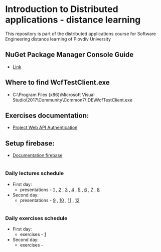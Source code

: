 # Introduction to Distributed applications - distance learning
This repository is part of the distributed applications course for Software Engineering distance learning of Plovdiv University



## NuGet Package Manager Console Guide
* [Link](https://github.com/pkyurkchiev/distributed-applications-se-d/tree/master/documentations/doc_2_nuget-console.md)


## Where to find WcfTestClient.exe
* C:\Program Files (x86)\Microsoft Visual Studio\2017\Community\Common7\IDE\WcfTestClient.exe


## Exercises documentation:
* [Project Web API Authentication](https://github.com/pkyurkchiev/distributed-applications-se-d/tree/master/documentations/project-authentication.md)


## Setup firebase:
* [Documentation firebase](https://github.com/pkyurkchiev/distributed-applications-se-d/tree/master/documentations/setup-firebase.md)


#
### Daily lectures schedule

* First day:
  * presentations - [1](https://github.com/pkyurkchiev/distributed-applications-se-d/tree/master/presentations/Lecture-01.pdf)
  , [2](https://github.com/pkyurkchiev/distributed-applications-se-d/tree/master/presentations/Lecture-02.pdf)
  , [3](https://github.com/pkyurkchiev/distributed-applications-se-d/tree/master/presentations/Lecture-03.pdf)
  , [4](https://github.com/pkyurkchiev/distributed-applications-se-d/tree/master/presentations/Lecture-04.pdf)
  , [5](https://github.com/pkyurkchiev/distributed-applications-se-d/tree/master/presentations/Lecture-05.pdf)
  , [6](https://github.com/pkyurkchiev/distributed-applications-se-d/tree/master/presentations/Lecture-06.pdf)
  , [7](https://github.com/pkyurkchiev/distributed-applications-se-d/tree/master/presentations/Lecture-07.pdf)
  , [8](https://github.com/pkyurkchiev/distributed-applications-se-d/tree/master/presentations/Lecture-08.pdf)
* Second day:
  * presentations - [9](https://github.com/pkyurkchiev/distributed-applications-se-d/tree/master/presentations/Lecture-09.pdf)
  , [10](https://github.com/pkyurkchiev/distributed-applications-se-d/tree/master/presentations/Lecture-10.pdf)
  , [11](https://github.com/pkyurkchiev/distributed-applications-se-d/tree/master/presentations/Lecture-11.pdf)
  , [12](https://github.com/pkyurkchiev/distributed-applications-se-d/tree/master/presentations/Lecture-12.pdf)
  
#
### Daily exercises schedule

* First day:
  * exercises - [1](https://github.com/pkyurkchiev/distributed-applications-se-d/tree/master/exercises/01)
* Second day:
  * exercises - 
